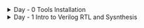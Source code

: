 <details>

<summary>	
 Day - 0  Tools Installation
</summary>

## Yosys

- Purpose: Open-source framework for RTL synthesis (mainly Verilog).

```
$ yosys -V
```
ouput :

```

 /----------------------------------------------------------------------------\
 |  yosys -- Yosys Open SYnthesis Suite                                       |
 |  Copyright (C) 2012 - 2025  Claire Xenia Wolf <claire@yosyshq.com>         |
 |  Distributed under an ISC-like license, type "license" to see terms        |
 \----------------------------------------------------------------------------/
 Yosys 0.57+153 (git sha1 d60dc93e9, g++ 13.3.0-6ubuntu2~24.04 -fPIC -O3)


```
## Iverilog

Purpose: Simulator for Verilog HDL.

```
$ sudo apt-get install iverilog
$ iverilog -V
```
ouput :

```Icarus Verilog version 12.0 (stable) ()

Copyright (c) 2000-2021 Stephen Williams (steve@icarus.com)

  This program is free software; you can redistribute it and/or modify
  it under the terms of the GNU General Public License as published by
  the Free Software Foundation; either version 2 of the License, or
  (at your option) any later version.

  This program is distributed in the hope that it will be useful,
  but WITHOUT ANY WARRANTY; without even the implied warranty of
  MERCHANTABILITY or FITNESS FOR A PARTICULAR PURPOSE.  See the
  GNU General Public License for more details.

  You should have received a copy of the GNU General Public License along
  with this program; if not, write to the Free Software Foundation, Inc.,
  51 Franklin Street, Fifth Floor, Boston, MA 02110-1301, USA.

Icarus Verilog Preprocessor version 12.0 (stable) ()

Copyright (c) 1999-2021 Stephen Williams (steve@icarus.com)

  This program is free software; you can redistribute it and/or modify
  it under the terms of the GNU General Public License as published by
  the Free Software Foundation; either version 2 of the License, or
  (at your option) any later version.

  This program is distributed in the hope that it will be useful,
  but WITHOUT ANY WARRANTY; without even the implied warranty of
  MERCHANTABILITY or FITNESS FOR A PARTICULAR PURPOSE.  See the
  GNU General Public License for more details.

  You should have received a copy of the GNU General Public License along
  with this program; if not, write to the Free Software Foundation, Inc.,
  51 Franklin Street, Fifth Floor, Boston, MA 02110-1301, USA.

Icarus Verilog Parser/Elaborator version 12.0 (stable) ()

Copyright (c) 1998-2021 Stephen Williams (steve@icarus.com)

  This program is free software; you can redistribute it and/or modify
  it under the terms of the GNU General Public License as published by
  the Free Software Foundation; either version 2 of the License, or
  (at your option) any later version.

  This program is distributed in the hope that it will be useful,
  but WITHOUT ANY WARRANTY; without even the implied warranty of
  MERCHANTABILITY or FITNESS FOR A PARTICULAR PURPOSE.  See the
  GNU General Public License for more details.

  You should have received a copy of the GNU General Public License along
  with this program; if not, write to the Free Software Foundation, Inc.,
  51 Franklin Street, Fifth Floor, Boston, MA 02110-1301, USA.

 FLAGS DLL vvp.tgt
vvp.tgt: Icarus Verilog VVP Code Generator 12.0 (stable) ()

Copyright (c) 2001-2021 Stephen Williams (steve@icarus.com)

  This program is free software; you can redistribute it and/or modify
  it under the terms of the GNU General Public License as published by
  the Free Software Foundation; either version 2 of the License, or
  (at your option) any later version.

  This program is distributed in the hope that it will be useful,
  but WITHOUT ANY WARRANTY; without even the implied warranty of
  MERCHANTABILITY or FITNESS FOR A PARTICULAR PURPOSE.  See the
  GNU General Public License for more details.

  You should have received a copy of the GNU General Public License along
  with this program; if not, write to the Free Software Foundation, Inc.,
  51 Franklin Street, Fifth Floor, Boston, MA 02110-1301, USA.


```

## GTKWave

purpose : to check waveforms and visualize vcd file 

```
$ sudo apt update
$ sudo apt install gtkwave
$ gtkwave -V
```
ouput :

```
GTKWave Analyzer v3.3.116 (w)1999-2023 BSI

This is free software; see the source for copying conditions.  There is NO
warranty; not even for MERCHANTABILITY or FITNESS FOR A PARTICULAR PURPOSE.

```
</details>


<details>
	<summary>Day - 1 Intro to Verilog RTL and Sysnthesis</summary>

 ## Basics
 Understanding Simulator an cmd terimnal prompts
 
 Simulator--> Making framework adhering to required specs
 Testbenched --> to apply stimulus to design to check its functionality

from both these, we obtain a VCD file which can be visulaized using GTK Wave
<Img>

 
 Synthesizer --> Tool for converting RTL to Netlist
 

</details>
